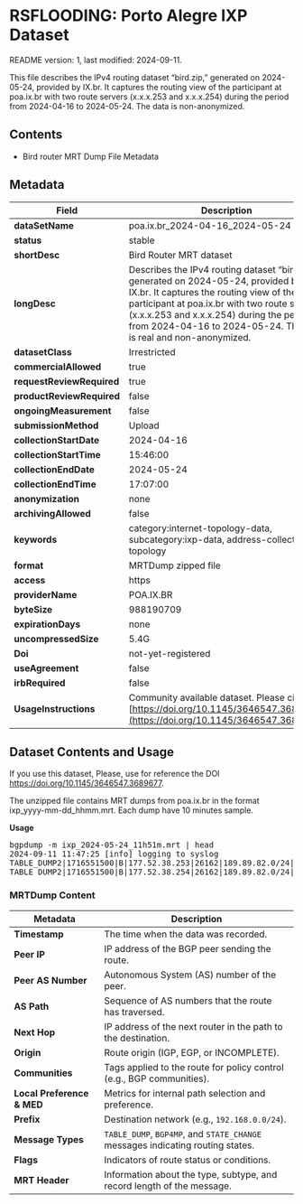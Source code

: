 # RSFLOODING: Porto Alegre IXP Dataset 

README version: 1, last modified: 2024-09-11.

This file describes the IPv4 routing dataset “bird.zip,” generated on 2024-05-24, provided by IX.br. It captures the routing view of the participant at poa.ix.br with two route servers (x.x.x.253 and x.x.x.254) during the period from 2024-04-16 to 2024-05-24. The data is non-anonymized.

## Contents
- Bird router MRT Dump File Metadata



## Metadata

| Field                     | Description                                                                                     |
|---------------------------|-------------------------------------------------------------------------------------------------|
| **dataSetName**            | poa.ix.br_2024-04-16_2024-05-24                                        |
| **status**                 | stable                                                                             |
| **shortDesc**              | Bird Router MRT dataset                                                        |
| **longDesc**               | Describes the IPv4 routing dataset “bird.zip,” generated on 2024-05-24, provided by IX.br. It captures the routing view of the participant at poa.ix.br with two route servers (x.x.x.253 and x.x.x.254) during the period from 2024-04-16 to 2024-05-24. The data is real and non-anonymized. |
| **datasetClass**           | Irrestricted                                                                        |
| **commercialAllowed**      | true                                                                                           |
| **requestReviewRequired**  | true                                                                                           |
| **productReviewRequired**  | false                                                                                          |
| **ongoingMeasurement**     | false                                                                                          |
| **submissionMethod**       | Upload                                                                                         |
| **collectionStartDate**    | 2024-04-16                                                                                     |
| **collectionStartTime**    | 15:46:00                                                                                       |
| **collectionEndDate**      | 2024-05-24                                                                                     |
| **collectionEndTime**      | 17:07:00                                                                                       |                                                                                 |
| **anonymization**          | none                                                                                           |
| **archivingAllowed**       | false                                                                                          |
| **keywords**               | category:internet-topology-data, subcategory:ixp-data, address-collection, topology  |
| **format**                 | MRTDump zipped file                                                                                        |
| **access**                 | https                                                                                                                                                                 |
| **providerName**           | POA.IX.BR                                                                                            |                                                                           |
| **byteSize**               | 988190709                                                                                       |
| **expirationDays**         | none                                                                                             |
| **uncompressedSize**       | 5.4G                                                                                      |
| **Doi**              | not-yet-registered                                                                          |
| **useAgreement**           | false                                                                                  |
| **irbRequired**            | false                                                                                          |
| **UsageInstructions** | Community available dataset. Please cite [https://doi.org/10.1145/3646547.3689677](https://doi.org/10.1145/3646547.3689677)




## Dataset Contents and Usage

If you use this dataset, Please, use for reference the DOI https://doi.org/10.1145/3646547.3689677.

The unzipped file contains MRT dumps from poa.ix.br in the format ixp_yyyy-mm-dd_hhmm.mrt. Each dump have 10 minutes sample. 

**Usage**
<pre>
bgpdump -m ixp_2024-05-24_11h51m.mrt | head
2024-09-11 11:47:25 [info] logging to syslog
TABLE_DUMP2|1716551500|B|177.52.38.253|26162|189.89.82.0/24|16735 263009 263009 263009 263009 262749|INCOMPLETE|177.52.38.24|200|20|16735:111 16735:7000 16735:7315 16735:10211 16735:10221 26162:16735 26162:65051|NAG||
TABLE_DUMP2|1716551500|B|177.52.38.254|26162|189.89.82.0/24|16735 263009 263009 263009 263009 262749|INCOMPLETE|177.52.38.24|200|20|16735:111 16735:7000 16735:7315 16735:10211 16735:10221 26162:16735 26162:65051|NAG||
</pre>

### MRTDump Content

| **Metadata**     | **Description**                                                                 |
|------------------|---------------------------------------------------------------------------------|
| **Timestamp**    | The time when the data was recorded.                                             |
| **Peer IP**      | IP address of the BGP peer sending the route.                                    |
| **Peer AS Number**| Autonomous System (AS) number of the peer.                                      |
| **AS Path**      | Sequence of AS numbers that the route has traversed.                             |
| **Next Hop**     | IP address of the next router in the path to the destination.                    |
| **Origin**       | Route origin (IGP, EGP, or INCOMPLETE).                                          |
| **Communities**  | Tags applied to the route for policy control (e.g., BGP communities).            |
| **Local Preference & MED** | Metrics for internal path selection and preference.                   |
| **Prefix**       | Destination network (e.g., `192.168.0.0/24`).                                    |
| **Message Types**| `TABLE_DUMP`, `BGP4MP`, and `STATE_CHANGE` messages indicating routing states.   |
| **Flags**        | Indicators of route status or conditions.                                        |
| **MRT Header**   | Information about the type, subtype, and record length of the message.           

<!---
## Citation

If you use this dataset to conduct additional research, please cite it as:
 
```bibtex
@inproceedings{bertholdo2024building,
  author    = {Leandro Márcio Bertholdo and Renan Barreto Paredes and Pedro de Botelho Marcos},
  title     = {Poster: Building Comprehensive Telecommunications Datasets During a Major Climatic Event},
  booktitle = {Proceedings of the 2024 ACM Internet Measurement Conference (IMC '24)},
  year      = {2024},
  month     = nov,
  location  = {Madrid, Spain},
  publisher = {ACM},
  address   = {New York, NY, USA},
  pages     = {2},
  url       = {https://doi.org/10.1145/3646547.3689677},
  doi       = {10.1145/3646547.3689677}
}
-->
